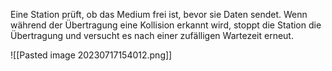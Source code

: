Eine Station prüft, ob das Medium frei ist, bevor sie Daten sendet. Wenn während der Übertragung eine Kollision erkannt wird, stoppt die Station die Übertragung und versucht es nach einer zufälligen Wartezeit erneut.



![[Pasted image 20230717154012.png]]